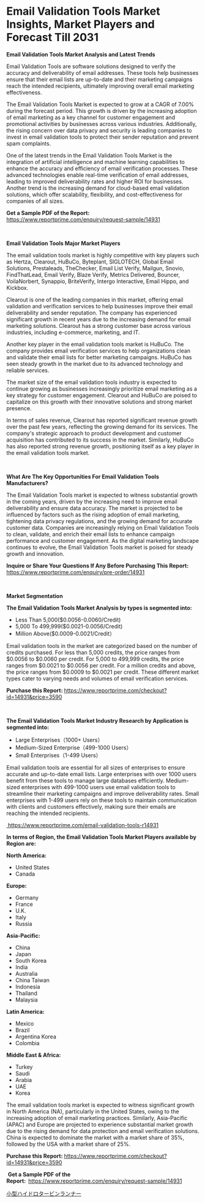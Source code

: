 <p><h1>Email Validation Tools Market Insights, Market Players and Forecast Till 2031</h1></p><p><strong>Email Validation Tools Market Analysis and Latest Trends</strong></p>
<p><p>Email Validation Tools are software solutions designed to verify the accuracy and deliverability of email addresses. These tools help businesses ensure that their email lists are up-to-date and their marketing campaigns reach the intended recipients, ultimately improving overall email marketing effectiveness.</p><p>The Email Validation Tools Market is expected to grow at a CAGR of 7.00% during the forecast period. This growth is driven by the increasing adoption of email marketing as a key channel for customer engagement and promotional activities by businesses across various industries. Additionally, the rising concern over data privacy and security is leading companies to invest in email validation tools to protect their sender reputation and prevent spam complaints.</p><p>One of the latest trends in the Email Validation Tools Market is the integration of artificial intelligence and machine learning capabilities to enhance the accuracy and efficiency of email verification processes. These advanced technologies enable real-time verification of email addresses, leading to improved deliverability rates and higher ROI for businesses. Another trend is the increasing demand for cloud-based email validation solutions, which offer scalability, flexibility, and cost-effectiveness for companies of all sizes.</p></p>
<p><strong>Get a Sample PDF of the Report:&nbsp;</strong> <a href="https://www.reportprime.com/enquiry/request-sample/14931">https://www.reportprime.com/enquiry/request-sample/14931</a></p>
<p>&nbsp;</p>
<p><strong>Email Validation Tools Major Market Players</strong></p>
<p><p>The email validation tools market is highly competitive with key players such as Hertza, Clearout, HuBuCo, Byteplant, SIGLOTECH, Global Email Solutions, Prestaleads, TheChecker, Email List Verify, Mailgun, Snovio, FindThatLead, Email Verify, Blaze Verify, Metrics Delivered, Bouncer, VoilaNorbert, Synappio, BriteVerify, Intergo Interactive, Email Hippo, and Kickbox.</p><p>Clearout is one of the leading companies in this market, offering email validation and verification services to help businesses improve their email deliverability and sender reputation. The company has experienced significant growth in recent years due to the increasing demand for email marketing solutions. Clearout has a strong customer base across various industries, including e-commerce, marketing, and IT.</p><p>Another key player in the email validation tools market is HuBuCo. The company provides email verification services to help organizations clean and validate their email lists for better marketing campaigns. HuBuCo has seen steady growth in the market due to its advanced technology and reliable services.</p><p>The market size of the email validation tools industry is expected to continue growing as businesses increasingly prioritize email marketing as a key strategy for customer engagement. Clearout and HuBuCo are poised to capitalize on this growth with their innovative solutions and strong market presence.</p><p>In terms of sales revenue, Clearout has reported significant revenue growth over the past few years, reflecting the growing demand for its services. The company's strategic approach to product development and customer acquisition has contributed to its success in the market. Similarly, HuBuCo has also reported strong revenue growth, positioning itself as a key player in the email validation tools market.</p></p>
<p>&nbsp;</p>
<p><strong>What Are The Key Opportunities For Email Validation Tools Manufacturers?</strong></p>
<p><p>The Email Validation Tools market is expected to witness substantial growth in the coming years, driven by the increasing need to improve email deliverability and ensure data accuracy. The market is projected to be influenced by factors such as the rising adoption of email marketing, tightening data privacy regulations, and the growing demand for accurate customer data. Companies are increasingly relying on Email Validation Tools to clean, validate, and enrich their email lists to enhance campaign performance and customer engagement. As the digital marketing landscape continues to evolve, the Email Validation Tools market is poised for steady growth and innovation.</p></p>
<p><strong>Inquire or Share Your Questions If Any Before Purchasing This Report:</strong> <a href="https://www.reportprime.com/enquiry/pre-order/14931">https://www.reportprime.com/enquiry/pre-order/14931</a></p>
<p>&nbsp;</p>
<p><strong>Market Segmentation</strong></p>
<p><strong>The Email Validation Tools Market Analysis by types is segmented into:</strong></p>
<p><ul><li>Less Than 5,000($0.0056-0.0060/Credit)</li><li>5,000 To 499,999($0.0021-0.0056/Credit)</li><li>Million Above($0.0009-0.0021/Credit）</li></ul></p>
<p><p>Email validation tools in the market are categorized based on the number of credits purchased. For less than 5,000 credits, the price ranges from $0.0056 to $0.0060 per credit. For 5,000 to 499,999 credits, the price ranges from $0.0021 to $0.0056 per credit. For a million credits and above, the price ranges from $0.0009 to $0.0021 per credit. These different market types cater to varying needs and volumes of email verification services.</p></p>
<p><strong>Purchase this Report:&nbsp;</strong><a href="https://www.reportprime.com/checkout?id=14931&price=3590">https://www.reportprime.com/checkout?id=14931&price=3590</a></p>
<p>&nbsp;</p>
<p><strong>The Email Validation Tools Market Industry Research by Application is segmented into:</strong></p>
<p><ul><li>Large Enterprises（1000+ Users）</li><li>Medium-Sized Enterprise（499-1000 Users）</li><li>Small Enterprises（1-499 Users）</li></ul></p>
<p><p>Email validation tools are essential for all sizes of enterprises to ensure accurate and up-to-date email lists. Large enterprises with over 1000 users benefit from these tools to manage large databases efficiently. Medium-sized enterprises with 499-1000 users use email validation tools to streamline their marketing campaigns and improve deliverability rates. Small enterprises with 1-499 users rely on these tools to maintain communication with clients and customers effectively, making sure their emails are reaching the intended recipients.</p></p>
<p><a href="https://www.reportprime.com/email-validation-tools-r14931">&nbsp;https://www.reportprime.com/email-validation-tools-r14931</a></p>
<p><strong>In terms of Region, the Email Validation Tools Market Players available by Region are:</strong></p>
<p>
    <p> <strong> North America: </strong>
        <ul>
            <li>United States</li>
            <li>Canada</li>
        </ul>
        </p> 
    <p> <strong> Europe: </strong>
        <ul>
            <li>Germany</li>
            <li>France</li>
            <li>U.K.</li>
            <li>Italy</li>
            <li>Russia</li>
        </ul>
        </p> 
    <p> <strong> Asia-Pacific: </strong>
        <ul>
            <li>China</li>
            <li>Japan</li>
            <li>South Korea</li>
            <li>India</li>
            <li>Australia</li>
            <li>China Taiwan</li>
            <li>Indonesia</li>
            <li>Thailand</li>
            <li>Malaysia</li>
        </ul>
        </p> 
    <p> <strong> Latin America: </strong>
        <ul>
            <li>Mexico</li>
            <li>Brazil</li>
            <li>Argentina Korea</li>
            <li>Colombia</li>
        </ul>
        </p> 
    <p> <strong> Middle East & Africa: </strong>
        <ul>
            <li>Turkey</li>
            <li>Saudi</li>
            <li>Arabia</li>
            <li>UAE</li>
            <li>Korea</li>
        </ul>
    </p>
    </p>
<p><p>The email validation tools market is expected to witness significant growth in North America (NA), particularly in the United States, owing to the increasing adoption of email marketing practices. Similarly, Asia-Pacific (APAC) and Europe are projected to experience substantial market growth due to the rising demand for data protection and email verification solutions. China is expected to dominate the market with a market share of 35%, followed by the USA with a market share of 25%.</p></p>
<p><strong>Purchase this Report: </strong><a href="https://www.reportprime.com/checkout?id=14931&price=3590">https://www.reportprime.com/checkout?id=14931&price=3590</a></p>
<p>&nbsp;<strong>Get a Sample PDF of the Report:&nbsp;&nbsp;</strong><a href="https://www.reportprime.com/enquiry/request-sample/14931">https://www.reportprime.com/enquiry/request-sample/14931</a></p>
<p><strong></strong></p>
<p><p><a href="https://github.com/mohamedbakry57/Market-Research-Report-List-5/blob/main/806720987124.md">小型ハイドロタービンランナー</a></p></p>